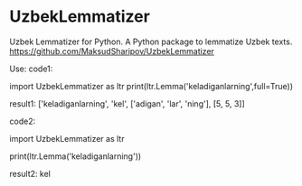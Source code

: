 # UzbekLemmatizer
Uzbek Lemmatizer for Python. 
A Python package  to lemmatize Uzbek texts.
https://github.com/MaksudSharipov/UzbekLemmatizer

Use:
code1:

import UzbekLemmatizer as ltr
print(ltr.Lemma('keladiganlarning',full=True))

result1:
['keladiganlarning', 'kel', ['adigan', 'lar', 'ning'], [5, 5, 3]]

code2:

import UzbekLemmatizer as ltr

print(ltr.Lemma('keladiganlarning'))

result2:
kel
